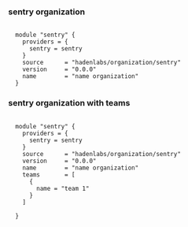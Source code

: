 ### sentry organization

```hcl

  module "sentry" {
    providers = {
      sentry = sentry
    }
    source      = "hadenlabs/organization/sentry"
    version     = "0.0.0"
    name        = "name organization"
  }

```

### sentry organization with teams

```hcl

  module "sentry" {
    providers = {
      sentry = sentry
    }
    source      = "hadenlabs/organization/sentry"
    version     = "0.0.0"
    name        = "name organization"
    teams       = [
      {
        name = "team 1"
      }
    ]

  }

```